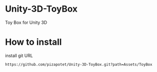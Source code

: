 # Unity-3D-ToyBox
Toy Box for Unity 3D

# How to install
install git URL
~~~
https://github.com/pizapotet/Unity-3D-ToyBox.git?path=Assets/ToyBox
~~~
